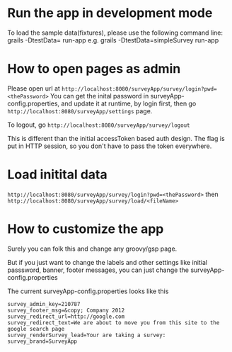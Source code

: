 Run the app in development mode
===============================
To load the sample data(fixtures), please use the following command line:
	grails -DtestData=<fixtureName> run-app
e.g.
	grails -DtestData=simpleSurvey run-app
	
	
How to open pages as admin
==========================
Please open url at `http://localhost:8080/surveyApp/survey/login?pwd=<thePassword>`
You can get the inital password in surveyApp-config.properties, and update it at runtime, by login first, then
go `http://localhost:8080/surveyApp/settings` page.

To logout, go `http://localhost:8080/surveyApp/survey/logout`

This is different than the initial accessToken based auth design.
The flag is put in HTTP session, so you don't have to pass the token everywhere.


Load initital data
==================
`http://localhost:8080/surveyApp/survey/login?pwd=<thePassword>`
then
`http://localhost:8080/surveyApp/survey/load/<fileName>`

How to customize the app
==========================
Surely you can folk this and change any groovy/gsp page.

But if you just want to change the labels and other settings like initial passsword, banner, footer messages,
you can just change the surveyApp-config.properties

The current surveyApp-config.properties looks like this

    survey_admin_key=210787
    survey_footer_msg=&copy; Company 2012
    survey_redirect_url=http://google.com
    survey_redirect_text=We are about to move you from this site to the google search page
    survey_renderSurvey_lead=Your are taking a survey:
    survey_brand=SurveyApp